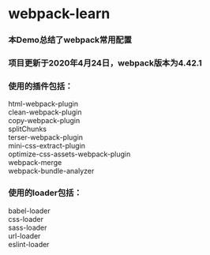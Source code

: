 # webpack-learn  
### 本Demo总结了webpack常用配置  
### 项目更新于2020年4月24日，webpack版本为4.42.1  
### 使用的插件包括：  
html-webpack-plugin  
clean-webpack-plugin  
copy-webpack-plugin  
splitChunks  
terser-webpack-plugin  
mini-css-extract-plugin  
optimize-css-assets-webpack-plugin  
webpack-merge  
webpack-bundle-analyzer  
### 使用的loader包括：  
babel-loader  
css-loader  
sass-loader  
url-loader  
eslint-loader  
